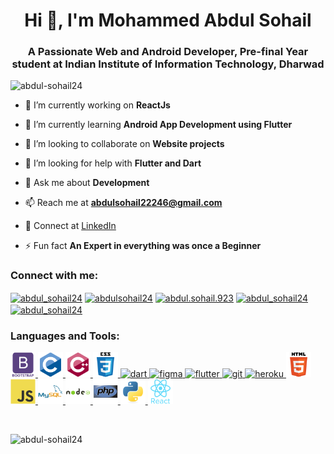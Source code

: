 <h1 align="center">Hi 👋, I'm Mohammed Abdul Sohail</h1>
<h3 align="center">A Passionate Web and Android Developer, Pre-final Year student at Indian Institute of Information Technology, Dharwad</h3>

<p align="left"> <img src="https://komarev.com/ghpvc/?username=abdul-sohail24&label=Profile%20views&color=0e75b6&style=flat" alt="abdul-sohail24" /> </p>

- 🔭 I’m currently working on **ReactJs**

- 🌱 I’m currently learning **Android App Development using Flutter**

- 👯 I’m looking to collaborate on **Website projects**

- 🤝 I’m looking for help with **Flutter and Dart**

- 💬 Ask me about **Development**

- 📫 Reach me at **abdulsohail22246@gmail.com**

- 📄 Connect at [LinkedIn](https://www.linkedin.com/in/abdulsohail24)

- ⚡ Fun fact **An Expert in everything was once a Beginner**

<h3 align="left">Connect with me:</h3>
<p align="left">
<a href="https://twitter.com/abdul_sohail24" target="blank"><img align="center" src="https://raw.githubusercontent.com/rahuldkjain/github-profile-readme-generator/master/src/images/icons/Social/twitter.svg" alt="abdul_sohail24" height="30" width="40" /></a>
<a href="https://linkedin.com/in/abdulsohail24" target="blank"><img align="center" src="https://raw.githubusercontent.com/rahuldkjain/github-profile-readme-generator/master/src/images/icons/Social/linked-in-alt.svg" alt="abdulsohail24" height="30" width="40" /></a>
<a href="https://fb.com/abdul.sohail.923" target="blank"><img align="center" src="https://raw.githubusercontent.com/rahuldkjain/github-profile-readme-generator/master/src/images/icons/Social/facebook.svg" alt="abdul.sohail.923" height="30" width="40" /></a>
<a href="https://instagram.com/abdul_sohail24" target="blank"><img align="center" src="https://raw.githubusercontent.com/rahuldkjain/github-profile-readme-generator/master/src/images/icons/Social/instagram.svg" alt="abdul_sohail24" height="30" width="40" /></a>
<a href="https://www.codechef.com/users/abdul_sohail24" target="blank"><img align="center" src="https://cdn.jsdelivr.net/npm/simple-icons@3.1.0/icons/codechef.svg" alt="abdul_sohail24" height="30" width="40" /></a>
</p>

<h3 align="left">Languages and Tools:</h3>
<p align="left"> <a href="https://getbootstrap.com" target="_blank"> <img src="https://raw.githubusercontent.com/devicons/devicon/master/icons/bootstrap/bootstrap-plain-wordmark.svg" alt="bootstrap" width="40" height="40"/> </a> <a href="https://www.cprogramming.com/" target="_blank"> <img src="https://raw.githubusercontent.com/devicons/devicon/master/icons/c/c-original.svg" alt="c" width="40" height="40"/> </a> <a href="https://www.w3schools.com/cpp/" target="_blank"> <img src="https://raw.githubusercontent.com/devicons/devicon/master/icons/cplusplus/cplusplus-original.svg" alt="cplusplus" width="40" height="40"/> </a> <a href="https://www.w3schools.com/css/" target="_blank"> <img src="https://raw.githubusercontent.com/devicons/devicon/master/icons/css3/css3-original-wordmark.svg" alt="css3" width="40" height="40"/> </a> <a href="https://dart.dev" target="_blank"> <img src="https://www.vectorlogo.zone/logos/dartlang/dartlang-icon.svg" alt="dart" width="40" height="40"/> </a> <a href="https://www.figma.com/" target="_blank"> <img src="https://www.vectorlogo.zone/logos/figma/figma-icon.svg" alt="figma" width="40" height="40"/> </a> <a href="https://flutter.dev" target="_blank"> <img src="https://www.vectorlogo.zone/logos/flutterio/flutterio-icon.svg" alt="flutter" width="40" height="40"/> </a> <a href="https://git-scm.com/" target="_blank"> <img src="https://www.vectorlogo.zone/logos/git-scm/git-scm-icon.svg" alt="git" width="40" height="40"/> </a> <a href="https://heroku.com" target="_blank"> <img src="https://www.vectorlogo.zone/logos/heroku/heroku-icon.svg" alt="heroku" width="40" height="40"/> </a> <a href="https://www.w3.org/html/" target="_blank"> <img src="https://raw.githubusercontent.com/devicons/devicon/master/icons/html5/html5-original-wordmark.svg" alt="html5" width="40" height="40"/> </a> <a href="https://developer.mozilla.org/en-US/docs/Web/JavaScript" target="_blank"> <img src="https://raw.githubusercontent.com/devicons/devicon/master/icons/javascript/javascript-original.svg" alt="javascript" width="40" height="40"/> </a> <a href="https://www.mysql.com/" target="_blank"> <img src="https://raw.githubusercontent.com/devicons/devicon/master/icons/mysql/mysql-original-wordmark.svg" alt="mysql" width="40" height="40"/> </a> <a href="https://nodejs.org" target="_blank"> <img src="https://raw.githubusercontent.com/devicons/devicon/master/icons/nodejs/nodejs-original-wordmark.svg" alt="nodejs" width="40" height="40"/> </a> <a href="https://www.php.net" target="_blank"> <img src="https://raw.githubusercontent.com/devicons/devicon/master/icons/php/php-original.svg" alt="php" width="40" height="40"/> </a> <a href="https://www.python.org" target="_blank"> <img src="https://raw.githubusercontent.com/devicons/devicon/master/icons/python/python-original.svg" alt="python" width="40" height="40"/> </a> <a href="https://reactjs.org/" target="_blank"> <img src="https://raw.githubusercontent.com/devicons/devicon/master/icons/react/react-original-wordmark.svg" alt="react" width="40" height="40"/> </a> </p>

<br>


<p><img align="left" src="https://github-readme-stats.vercel.app/api/top-langs?username=abdul-sohail24&show_icons=true&locale=en&layout=compact" alt="abdul-sohail24" /></p>

<!---
abdul-sohail24/abdul-sohail24 is a ✨ special ✨ repository because its `README.md` (this file) appears on your GitHub profile.
You can click the Preview link to take a look at your changes.
--->

